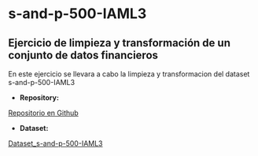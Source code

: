 # s-and-p-500-IAML3

## Ejercicio de limpieza y transformación de un conjunto de datos financieros

En este ejercicio se llevara a cabo la limpieza y transformacion del dataset s-and-p-500-IAML3

-   **Repository:**

[Repositorio en Github](https://github.com/kevCastillo19/s-and-p-500-IAML3)

-   **Dataset:**

[Dataset_s-and-p-500-IAML3](https://datahub.io/core/s-and-p-500/r/data.csv)